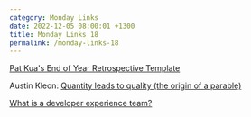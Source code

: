 ```yaml
---
category: Monday Links
date: 2022-12-05 08:00:01 +1300
title: Monday Links 18
permalink: /monday-links-18
---
```


[Pat Kua's End of Year Retrospective Template](https://docs.google.com/document/d/1OT8JkPPBqcX6sgi-R_7PXacKH_btRkxPqLigjWpJZVY/edit)

Austin Kleon: [Quantity leads to quality (the origin of a parable)](https://austinkleon.com/2020/12/10/quantity-leads-to-quality-the-origin-of-a-parable/)

[What is a developer experience team?](https://leaddev.com/productivity-eng-velocity/what-developer-experience-team)